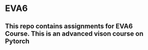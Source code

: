 # EVA6
## This repo contains assignments for EVA6 Course. This is an advanced vison course on Pytorch
